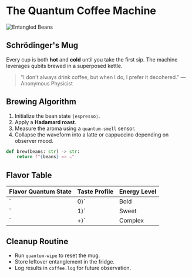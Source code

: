 # The Quantum Coffee Machine

![Entangled Beans](https://placekitten.com/200/300)

## Schrödinger's Mug

Every cup is both **hot** and **cold** until you take the first sip. The machine leverages qubits brewed in a superposed kettle.

> "I don't always drink coffee, but when I do, I prefer it decohered." — Anonymous Physicist

## Brewing Algorithm

1. Initialize the bean state `|espresso⟩`.
2. Apply a **Hadamard roast**.
3. Measure the aroma using a `quantum-smell` sensor.
4. Collapse the waveform into a latte or cappuccino depending on observer mood.

```python
def brew(beans: str) -> str:
    return f"{beans} => ☕"
```

## Flavor Table

| Flavor Quantum State | Taste Profile | Energy Level |
|----------------------|---------------|--------------|
| `|0⟩`                | Bold          | Low          |
| `|1⟩`                | Sweet         | High         |
| `|+⟩`                | Complex       | Medium       |

## Cleanup Routine

- Run `quantum-wipe` to reset the mug.
- Store leftover entanglement in the fridge.
- Log results in `coffee.log` for future observation.


